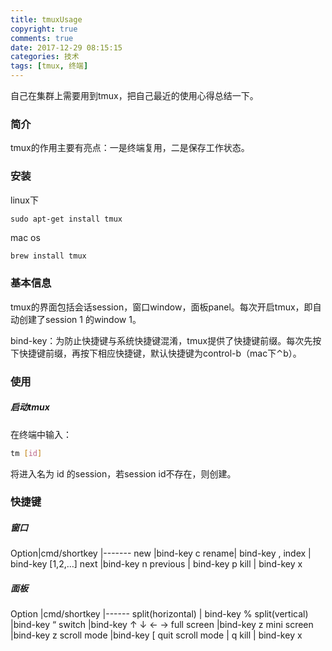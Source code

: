 ```yaml
---
title: tmuxUsage
copyright: true
comments: true
date: 2017-12-29 08:15:15
categories: 技术
tags: [tmux, 终端]
---
```

自己在集群上需要用到tmux，把自己最近的使用心得总结一下。
<!--more-->
### 简介

tmux的作用主要有亮点：一是终端复用，二是保存工作状态。

### 安装

linux下
``` shell
sudo apt-get install tmux
```

mac os
``` bash
brew install tmux
```

### 基本信息

tmux的界面包括会话session，窗口window，面板panel。每次开启tmux，即自动创建了session 1 的window 1。

bind-key：为防止快捷键与系统快捷键混淆，tmux提供了快捷键前缀。每次先按下快捷键前缀，再按下相应快捷键，默认快捷键为control-b（mac下⌃b）。

### 使用

##### 启动tmux

在终端中输入：

``` bash
tm [id]
```

将进入名为 id 的session，若session id不存在，则创建。

### 快捷键

##### 窗口
Option|cmd/shortkey
|-------
new |bind-key c
rename|  bind-key ,
index  | bind-key [1,2,…]
next    |bind-key n
previous |   bind-key p
kill   | bind-key x

##### 面板
Option |cmd/shortkey
|------
split(horizontal) | bind-key %
split(vertical)    |bind-key “
switch  |bind-key ↑ ↓ ← →
full screen |bind-key z
mini screen |bind-key z
scroll mode |bind-key [
quit scroll mode |   q
kill   | bind-key x

